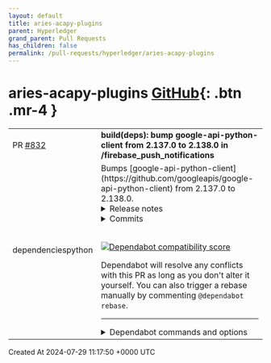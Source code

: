 ```yaml
---
layout: default
title: aries-acapy-plugins
parent: Hyperledger
grand_parent: Pull Requests
has_children: false
permalink: /pull-requests/hyperledger/aries-acapy-plugins
---
```


# aries-acapy-plugins <span class="fs-3 right-align">[GitHub](https://github.com/hyperledger/aries-acapy-plugins){: .btn .mr-4 }</span>


<div>
    <table>
        <tr>
            <td>
                PR <a href="https://github.com/hyperledger/aries-acapy-plugins/pull/832" class=".btn">#832</a>
            </td>
            <td>
                <b>
                    build(deps): bump google-api-python-client from 2.137.0 to 2.138.0 in /firebase_push_notifications
                </b>
            </td>
        </tr>
        <tr>
            <td>
                <span class="chip">dependencies</span><span class="chip">python</span>
            </td>
            <td>
                Bumps [google-api-python-client](https://github.com/googleapis/google-api-python-client) from 2.137.0 to 2.138.0.
<details>
<summary>Release notes</summary>
<p><em>Sourced from <a href="https://github.com/googleapis/google-api-python-client/releases">google-api-python-client's releases</a>.</em></p>
<blockquote>
<h2>v2.138.0</h2>
<h2><a href="https://github.com/googleapis/google-api-python-client/compare/v2.137.0...v2.138.0">2.138.0</a> (2024-07-25)</h2>
<h3>Features</h3>
<ul>
<li>Add support for reading apiVersion in discovery artifacts (<a href="https://redirect.github.com/googleapis/google-api-python-client/issues/2380">#2380</a>) (<a href="https://github.com/googleapis/google-api-python-client/commit/4192262a6edcffde7582051f985ef607d7486ccd">4192262</a>)</li>
<li><strong>aiplatform:</strong> Update the api <a href="https://togithub.com/googleapis/google-api-python-client/commit/747f957e058ba26859b638cb58d4813604d2bca2">https://togithub.com/googleapis/google-api-python-client/commit/747f957e058ba26859b638cb58d4813604d2bca2</a> (<a href="https://github.com/googleapis/google-api-python-client/commit/11b23179dde21a41e94e7b8de8d82ab2d35c95b3">11b2317</a>)</li>
<li><strong>aiplatform:</strong> Update the api <a href="https://togithub.com/googleapis/google-api-python-client/commit/9523ff7565225adc678c3690b71da789ef006929">https://togithub.com/googleapis/google-api-python-client/commit/9523ff7565225adc678c3690b71da789ef006929</a> (<a href="https://github.com/googleapis/google-api-python-client/commit/375e4397b1d4894dc9f97c2e6b7113c8e00222ab">375e439</a>)</li>
<li><strong>analyticsadmin:</strong> Update the api <a href="https://togithub.com/googleapis/google-api-python-client/commit/346d03880330c4a73a84d33de4772000121a06ed">https://togithub.com/googleapis/google-api-python-client/commit/346d03880330c4a73a84d33de4772000121a06ed</a> (<a href="https://github.com/googleapis/google-api-python-client/commit/375e4397b1d4894dc9f97c2e6b7113c8e00222ab">375e439</a>)</li>
<li><strong>analyticsadmin:</strong> Update the api <a href="https://togithub.com/googleapis/google-api-python-client/commit/642222f040c25320b0948a29c8cb1ffe7aaa12d8">https://togithub.com/googleapis/google-api-python-client/commit/642222f040c25320b0948a29c8cb1ffe7aaa12d8</a> (<a href="https://github.com/googleapis/google-api-python-client/commit/11b23179dde21a41e94e7b8de8d82ab2d35c95b3">11b2317</a>)</li>
<li><strong>androidpublisher:</strong> Update the api <a href="https://togithub.com/googleapis/google-api-python-client/commit/d8088838d4a85401ea2c6e2c4011f1738d95415a">https://togithub.com/googleapis/google-api-python-client/commit/d8088838d4a85401ea2c6e2c4011f1738d95415a</a> (<a href="https://github.com/googleapis/google-api-python-client/commit/375e4397b1d4894dc9f97c2e6b7113c8e00222ab">375e439</a>)</li>
<li><strong>androidpublisher:</strong> Update the api <a href="https://togithub.com/googleapis/google-api-python-client/commit/f17bf425f4dff226f95d0f647e5767eecfc0afa0">https://togithub.com/googleapis/google-api-python-client/commit/f17bf425f4dff226f95d0f647e5767eecfc0afa0</a> (<a href="https://github.com/googleapis/google-api-python-client/commit/611e168e5117e86e96406974218b46415d0efbae">611e168</a>)</li>
<li><strong>apim:</strong> Update the api <a href="https://togithub.com/googleapis/google-api-python-client/commit/f4f6f4c760f5ecbd785bc84dda38e43168fb6395">https://togithub.com/googleapis/google-api-python-client/commit/f4f6f4c760f5ecbd785bc84dda38e43168fb6395</a> (<a href="https://github.com/googleapis/google-api-python-client/commit/11b23179dde21a41e94e7b8de8d82ab2d35c95b3">11b2317</a>)</li>
<li><strong>artifactregistry:</strong> Update the api <a href="https://togithub.com/googleapis/google-api-python-client/commit/0f44c614ec222f004f43a40901e5408376eb7817">https://togithub.com/googleapis/google-api-python-client/commit/0f44c614ec222f004f43a40901e5408376eb7817</a> (<a href="https://github.com/googleapis/google-api-python-client/commit/611e168e5117e86e96406974218b46415d0efbae">611e168</a>)</li>
<li><strong>artifactregistry:</strong> Update the api <a href="https://togithub.com/googleapis/google-api-python-client/commit/94b103b199d5c4ce07ac02f7bc9c5e4c31bc1938">https://togithub.com/googleapis/google-api-python-client/commit/94b103b199d5c4ce07ac02f7bc9c5e4c31bc1938</a> (<a href="https://github.com/googleapis/google-api-python-client/commit/11b23179dde21a41e94e7b8de8d82ab2d35c95b3">11b2317</a>)</li>
<li><strong>artifactregistry:</strong> Update the api <a href="https://togithub.com/googleapis/google-api-python-client/commit/dbfa6d3f09b9f857e5e0eb1148396d1ebe701569">https://togithub.com/googleapis/google-api-python-client/commit/dbfa6d3f09b9f857e5e0eb1148396d1ebe701569</a> (<a href="https://github.com/googleapis/google-api-python-client/commit/375e4397b1d4894dc9f97c2e6b7113c8e00222ab">375e439</a>)</li>
<li><strong>backupdr:</strong> Update the api <a href="https://togithub.com/googleapis/google-api-python-client/commit/94e533dd77c9920aaf61cf16f22843316deca6f6">https://togithub.com/googleapis/google-api-python-client/commit/94e533dd77c9920aaf61cf16f22843316deca6f6</a> (<a href="https://github.com/googleapis/google-api-python-client/commit/11b23179dde21a41e94e7b8de8d82ab2d35c95b3">11b2317</a>)</li>
<li><strong>cloudbuild:</strong> Update the api <a href="https://togithub.com/googleapis/google-api-python-client/commit/c7adb18aa5ffcb8177701bb260f55888d49ed370">https://togithub.com/googleapis/google-api-python-client/commit/c7adb18aa5ffcb8177701bb260f55888d49ed370</a> (<a href="https://github.com/googleapis/google-api-python-client/commit/375e4397b1d4894dc9f97c2e6b7113c8e00222ab">375e439</a>)</li>
<li><strong>cloudbuild:</strong> Update the api <a href="https://togithub.com/googleapis/google-api-python-client/commit/d815f693b155fa169ef626508dba7c002b1d2551">https://togithub.com/googleapis/google-api-python-client/commit/d815f693b155fa169ef626508dba7c002b1d2551</a> (<a href="https://github.com/googleapis/google-api-python-client/commit/611e168e5117e86e96406974218b46415d0efbae">611e168</a>)</li>
<li><strong>cloudcontrolspartner:</strong> Update the api <a href="https://togithub.com/googleapis/google-api-python-client/commit/49a06b974fb44620539ce66df5927125b777d471">https://togithub.com/googleapis/google-api-python-client/commit/49a06b974fb44620539ce66df5927125b777d471</a> (<a href="https://github.com/googleapis/google-api-python-client/commit/11b23179dde21a41e94e7b8de8d82ab2d35c95b3">11b2317</a>)</li>
<li><strong>cloudsearch:</strong> Update the api <a href="https://togithub.com/googleapis/google-api-python-client/commit/db5afffc03a78cf28175074b802e2348890b4a2a">https://togithub.com/googleapis/google-api-python-client/commit/db5afffc03a78cf28175074b802e2348890b4a2a</a> (<a href="https://github.com/googleapis/google-api-python-client/commit/375e4397b1d4894dc9f97c2e6b7113c8e00222ab">375e439</a>)</li>
<li><strong>composer:</strong> Update the api <a href="https://togithub.com/googleapis/google-api-python-client/commit/df463d0039933b07bd5434aaf577dee9ee3bee8e">https://togithub.com/googleapis/google-api-python-client/commit/df463d0039933b07bd5434aaf577dee9ee3bee8e</a> (<a href="https://github.com/googleapis/google-api-python-client/commit/11b23179dde21a41e94e7b8de8d82ab2d35c95b3">11b2317</a>)</li>
<li><strong>compute:</strong> Update the api <a href="https://togithub.com/googleapis/google-api-python-client/commit/1b16ec82c1084d3834d4c2376f0707d1c42ab4fc">https://togithub.com/googleapis/google-api-python-client/commit/1b16ec82c1084d3834d4c2376f0707d1c42ab4fc</a> (<a href="https://github.com/googleapis/google-api-python-client/commit/375e4397b1d4894dc9f97c2e6b7113c8e00222ab">375e439</a>)</li>
<li><strong>compute:</strong> Update the api <a href="https://togithub.com/googleapis/google-api-python-client/commit/1b4591acef05b112d0a8539de78720cba355701c">https://togithub.com/googleapis/google-api-python-client/commit/1b4591acef05b112d0a8539de78720cba355701c</a> (<a href="https://github.com/googleapis/google-api-python-client/commit/611e168e5117e86e96406974218b46415d0efbae">611e168</a>)</li>
<li><strong>compute:</strong> Update the api <a href="https://togithub.com/googleapis/google-api-python-client/commit/4b4761e4d4110942b72a0a85c293dcfa4e4bb6e7">https://togithub.com/googleapis/google-api-python-client/commit/4b4761e4d4110942b72a0a85c293dcfa4e4bb6e7</a> (<a href="https://github.com/googleapis/google-api-python-client/commit/11b23179dde21a41e94e7b8de8d82ab2d35c95b3">11b2317</a>)</li>
<li><strong>connectors:</strong> Update the api <a href="https://togithub.com/googleapis/google-api-python-client/commit/10f72a36c1a834691be4dbd52f8d37d4e4e22132">https://togithub.com/googleapis/google-api-python-client/commit/10f72a36c1a834691be4dbd52f8d37d4e4e22132</a> (<a href="https://github.com/googleapis/google-api-python-client/commit/375e4397b1d4894dc9f97c2e6b7113c8e00222ab">375e439</a>)</li>
<li><strong>connectors:</strong> Update the api <a href="https://togithub.com/googleapis/google-api-python-client/commit/6daffd59b88155f25d4fffd4c94dfcc53dc19996">https://togithub.com/googleapis/google-api-python-client/commit/6daffd59b88155f25d4fffd4c94dfcc53dc19996</a> (<a href="https://github.com/googleapis/google-api-python-client/commit/611e168e5117e86e96406974218b46415d0efbae">611e168</a>)</li>
<li><strong>connectors:</strong> Update the api <a href="https://togithub.com/googleapis/google-api-python-client/commit/74af8403ef2bcb4a787f2d5426713a666d1f8c98">https://togithub.com/googleapis/google-api-python-client/commit/74af8403ef2bcb4a787f2d5426713a666d1f8c98</a> (<a href="https://github.com/googleapis/google-api-python-client/commit/11b23179dde21a41e94e7b8de8d82ab2d35c95b3">11b2317</a>)</li>
<li><strong>container:</strong> Update the api <a href="https://togithub.com/googleapis/google-api-python-client/commit/92f07f9106ca51dbe8fad9eefcad1a02f36e8b6a">https://togithub.com/googleapis/google-api-python-client/commit/92f07f9106ca51dbe8fad9eefcad1a02f36e8b6a</a> (<a href="https://github.com/googleapis/google-api-python-client/commit/11b23179dde21a41e94e7b8de8d82ab2d35c95b3">11b2317</a>)</li>
<li><strong>content:</strong> Update the api <a href="https://togithub.com/googleapis/google-api-python-client/commit/187dccd6e9d0ba5d2c2d230b54ba1b8971368608">https://togithub.com/googleapis/google-api-python-client/commit/187dccd6e9d0ba5d2c2d230b54ba1b8971368608</a> (<a href="https://github.com/googleapis/google-api-python-client/commit/11b23179dde21a41e94e7b8de8d82ab2d35c95b3">11b2317</a>)</li>
<li><strong>dialogflow:</strong> Update the api <a href="https://togithub.com/googleapis/google-api-python-client/commit/4511a8f51e3088a0c3ce31ebaaab9b7ce2eec769">https://togithub.com/googleapis/google-api-python-client/commit/4511a8f51e3088a0c3ce31ebaaab9b7ce2eec769</a> (<a href="https://github.com/googleapis/google-api-python-client/commit/375e4397b1d4894dc9f97c2e6b7113c8e00222ab">375e439</a>)</li>
<li><strong>dialogflow:</strong> Update the api <a href="https://togithub.com/googleapis/google-api-python-client/commit/f95bb057d15673818e3254a1af0f4e32cad0eeee">https://togithub.com/googleapis/google-api-python-client/commit/f95bb057d15673818e3254a1af0f4e32cad0eeee</a> (<a href="https://github.com/googleapis/google-api-python-client/commit/611e168e5117e86e96406974218b46415d0efbae">611e168</a>)</li>
<li><strong>discoveryengine:</strong> Update the api <a href="https://togithub.com/googleapis/google-api-python-client/commit/68cbf8de8b28a166cc03139c40d37a3bec9495f8">https://togithub.com/googleapis/google-api-python-client/commit/68cbf8de8b28a166cc03139c40d37a3bec9495f8</a> (<a href="https://github.com/googleapis/google-api-python-client/commit/611e168e5117e86e96406974218b46415d0efbae">611e168</a>)</li>
<li><strong>discoveryengine:</strong> Update the api <a href="https://togithub.com/googleapis/google-api-python-client/commit/b42be08a05f967124c9c65cf08b0e7f230b53978">https://togithub.com/googleapis/google-api-python-client/commit/b42be08a05f967124c9c65cf08b0e7f230b53978</a> (<a href="https://github.com/googleapis/google-api-python-client/commit/375e4397b1d4894dc9f97c2e6b7113c8e00222ab">375e439</a>)</li>
<li><strong>discoveryengine:</strong> Update the api <a href="https://togithub.com/googleapis/google-api-python-client/commit/ba150f23302f316a1a711970129288c71846aaa5">https://togithub.com/googleapis/google-api-python-client/commit/ba150f23302f316a1a711970129288c71846aaa5</a> (<a href="https://github.com/googleapis/google-api-python-client/commit/11b23179dde21a41e94e7b8de8d82ab2d35c95b3">11b2317</a>)</li>
<li><strong>discovery:</strong> Update the api <a href="https://togithub.com/googleapis/google-api-python-client/commit/d80d9cd0bf6ebcc3fa8bc5ec0eef0a423c3bb139">https://togithub.com/googleapis/google-api-python-client/commit/d80d9cd0bf6ebcc3fa8bc5ec0eef0a423c3bb139</a> (<a href="https://github.com/googleapis/google-api-python-client/commit/611e168e5117e86e96406974218b46415d0efbae">611e168</a>)</li>
<li><strong>displayvideo:</strong> Update the api <a href="https://togithub.com/googleapis/google-api-python-client/commit/53bc0c31b3a166f4950f7971d7941f4e8bb4dbb0">https://togithub.com/googleapis/google-api-python-client/commit/53bc0c31b3a166f4950f7971d7941f4e8bb4dbb0</a> (<a href="https://github.com/googleapis/google-api-python-client/commit/11b23179dde21a41e94e7b8de8d82ab2d35c95b3">11b2317</a>)</li>
<li><strong>docs:</strong> Update the api <a href="https://togithub.com/googleapis/google-api-python-client/commit/7e0a2285275f52daeb5d0f1587f44070ef46cf38">https://togithub.com/googleapis/google-api-python-client/commit/7e0a2285275f52daeb5d0f1587f44070ef46cf38</a> (<a href="https://github.com/googleapis/google-api-python-client/commit/11b23179dde21a41e94e7b8de8d82ab2d35c95b3">11b2317</a>)</li>
<li><strong>documentai:</strong> Update the api <a href="https://togithub.com/googleapis/google-api-python-client/commit/0e0445b53217eb350348f4cf1f141299397f1e99">https://togithub.com/googleapis/google-api-python-client/commit/0e0445b53217eb350348f4cf1f141299397f1e99</a> (<a href="https://github.com/googleapis/google-api-python-client/commit/11b23179dde21a41e94e7b8de8d82ab2d35c95b3">11b2317</a>)</li>
<li><strong>essentialcontacts:</strong> Update the api <a href="https://togithub.com/googleapis/google-api-python-client/commit/6787614b030ac625957cdb66875df8337dabf38f">https://togithub.com/googleapis/google-api-python-client/commit/6787614b030ac625957cdb66875df8337dabf38f</a> (<a href="https://github.com/googleapis/google-api-python-client/commit/611e168e5117e86e96406974218b46415d0efbae">611e168</a>)</li>
<li><strong>essentialcontacts:</strong> Update the api <a href="https://togithub.com/googleapis/google-api-python-client/commit/6fdb5256bda7490ab990d3601e567f80656a565b">https://togithub.com/googleapis/google-api-python-client/commit/6fdb5256bda7490ab990d3601e567f80656a565b</a> (<a href="https://github.com/googleapis/google-api-python-client/commit/375e4397b1d4894dc9f97c2e6b7113c8e00222ab">375e439</a>)</li>
<li><strong>file:</strong> Update the api <a href="https://togithub.com/googleapis/google-api-python-client/commit/9463ea6e04a11b3930109ceb8dc8044ed1e52dd4">https://togithub.com/googleapis/google-api-python-client/commit/9463ea6e04a11b3930109ceb8dc8044ed1e52dd4</a> (<a href="https://github.com/googleapis/google-api-python-client/commit/611e168e5117e86e96406974218b46415d0efbae">611e168</a>)</li>
<li><strong>file:</strong> Update the api <a href="https://togithub.com/googleapis/google-api-python-client/commit/a15ab2a5e8d5b9c871beee867f74d796d6e73a5b">https://togithub.com/googleapis/google-api-python-client/commit/a15ab2a5e8d5b9c871beee867f74d796d6e73a5b</a> (<a href="https://github.com/googleapis/google-api-python-client/commit/375e4397b1d4894dc9f97c2e6b7113c8e00222ab">375e439</a>)</li>
<li><strong>firebaseappdistribution:</strong> Update the api <a href="https://togithub.com/googleapis/google-api-python-client/commit/4ac8d11d01ee3cbc7cec7f33bf95677fed1f1879">https://togithub.com/googleapis/google-api-python-client/commit/4ac8d11d01ee3cbc7cec7f33bf95677fed1f1879</a> (<a href="https://github.com/googleapis/google-api-python-client/commit/375e4397b1d4894dc9f97c2e6b7113c8e00222ab">375e439</a>)</li>
<li><strong>firebaseappdistribution:</strong> Update the api <a href="https://togithub.com/googleapis/google-api-python-client/commit/a25ee1c4219c51e53c9f1e2fb765fcbdbbd18396">https://togithub.com/googleapis/google-api-python-client/commit/a25ee1c4219c51e53c9f1e2fb765fcbdbbd18396</a> (<a href="https://github.com/googleapis/google-api-python-client/commit/611e168e5117e86e96406974218b46415d0efbae">611e168</a>)</li>
<li><strong>firebaseml:</strong> Update the api <a href="https://togithub.com/googleapis/google-api-python-client/commit/18f788f8034f124173ea8f3ed0029f66039e2441">https://togithub.com/googleapis/google-api-python-client/commit/18f788f8034f124173ea8f3ed0029f66039e2441</a> (<a href="https://github.com/googleapis/google-api-python-client/commit/11b23179dde21a41e94e7b8de8d82ab2d35c95b3">11b2317</a>)</li>
<li><strong>firestore:</strong> Update the api <a href="https://togithub.com/googleapis/google-api-python-client/commit/7528377e42be5bf2fdfe16c9e864c3559ce2ab87">https://togithub.com/googleapis/google-api-python-client/commit/7528377e42be5bf2fdfe16c9e864c3559ce2ab87</a> (<a href="https://github.com/googleapis/google-api-python-client/commit/11b23179dde21a41e94e7b8de8d82ab2d35c95b3">11b2317</a>)</li>
<li><strong>gkehub:</strong> Update the api <a href="https://togithub.com/googleapis/google-api-python-client/commit/5e696b23025351c3be82c60704f8149c6addc3ab">https://togithub.com/googleapis/google-api-python-client/commit/5e696b23025351c3be82c60704f8149c6addc3ab</a> (<a href="https://github.com/googleapis/google-api-python-client/commit/611e168e5117e86e96406974218b46415d0efbae">611e168</a>)</li>
<li><strong>gkehub:</strong> Update the api <a href="https://togithub.com/googleapis/google-api-python-client/commit/740ff2a6c7465794926feac8978ef584ec99d1ff">https://togithub.com/googleapis/google-api-python-client/commit/740ff2a6c7465794926feac8978ef584ec99d1ff</a> (<a href="https://github.com/googleapis/google-api-python-client/commit/375e4397b1d4894dc9f97c2e6b7113c8e00222ab">375e439</a>)</li>
</ul>
<!-- raw HTML omitted -->
</blockquote>
<p>... (truncated)</p>
</details>
<details>
<summary>Commits</summary>
<ul>
<li><a href="https://github.com/googleapis/google-api-python-client/commit/9b23021335e933c7483217e9439949eb6ece3f42"><code>9b23021</code></a> chore(main): release 2.138.0 (<a href="https://redirect.github.com/googleapis/google-api-python-client/issues/2439">#2439</a>)</li>
<li><a href="https://github.com/googleapis/google-api-python-client/commit/11b23179dde21a41e94e7b8de8d82ab2d35c95b3"><code>11b2317</code></a> chore: Update discovery artifacts (<a href="https://redirect.github.com/googleapis/google-api-python-client/issues/2449">#2449</a>)</li>
<li><a href="https://github.com/googleapis/google-api-python-client/commit/4192262a6edcffde7582051f985ef607d7486ccd"><code>4192262</code></a> feat: add support for reading apiVersion in discovery artifacts (<a href="https://redirect.github.com/googleapis/google-api-python-client/issues/2380">#2380</a>)</li>
<li><a href="https://github.com/googleapis/google-api-python-client/commit/611e168e5117e86e96406974218b46415d0efbae"><code>611e168</code></a> chore: Update discovery artifacts (<a href="https://redirect.github.com/googleapis/google-api-python-client/issues/2445">#2445</a>)</li>
<li><a href="https://github.com/googleapis/google-api-python-client/commit/29b4a11dad383ebcbc6f7ffcdff85b678002e8f1"><code>29b4a11</code></a> build: fetch discovery artifacts from discovery-artifact-manager (<a href="https://redirect.github.com/googleapis/google-api-python-client/issues/2443">#2443</a>)</li>
<li><a href="https://github.com/googleapis/google-api-python-client/commit/0cb72664d833c4c8e05021a12659f14bc916fea5"><code>0cb7266</code></a> Revert &quot;chore: Update discovery artifacts (<a href="https://redirect.github.com/googleapis/google-api-python-client/issues/2438">#2438</a>)&quot; (<a href="https://redirect.github.com/googleapis/google-api-python-client/issues/2441">#2441</a>)</li>
<li><a href="https://github.com/googleapis/google-api-python-client/commit/375e4397b1d4894dc9f97c2e6b7113c8e00222ab"><code>375e439</code></a> chore: Update discovery artifacts (<a href="https://redirect.github.com/googleapis/google-api-python-client/issues/2438">#2438</a>)</li>
<li><a href="https://github.com/googleapis/google-api-python-client/commit/7cb6f0b71b9ecde8144b0fab3ea8d36c5dd94441"><code>7cb6f0b</code></a> chore(python): use python 3.10 for docs build (<a href="https://redirect.github.com/googleapis/google-api-python-client/issues/2434">#2434</a>)</li>
<li>See full diff in <a href="https://github.com/googleapis/google-api-python-client/compare/v2.137.0...v2.138.0">compare view</a></li>
</ul>
</details>
<br />


[![Dependabot compatibility score](https://dependabot-badges.githubapp.com/badges/compatibility_score?dependency-name=google-api-python-client&package-manager=pip&previous-version=2.137.0&new-version=2.138.0)](https://docs.github.com/en/github/managing-security-vulnerabilities/about-dependabot-security-updates#about-compatibility-scores)

Dependabot will resolve any conflicts with this PR as long as you don't alter it yourself. You can also trigger a rebase manually by commenting `@dependabot rebase`.

[//]: # (dependabot-automerge-start)
[//]: # (dependabot-automerge-end)

---

<details>
<summary>Dependabot commands and options</summary>
<br />

You can trigger Dependabot actions by commenting on this PR:
- `@dependabot rebase` will rebase this PR
- `@dependabot recreate` will recreate this PR, overwriting any edits that have been made to it
- `@dependabot merge` will merge this PR after your CI passes on it
- `@dependabot squash and merge` will squash and merge this PR after your CI passes on it
- `@dependabot cancel merge` will cancel a previously requested merge and block automerging
- `@dependabot reopen` will reopen this PR if it is closed
- `@dependabot close` will close this PR and stop Dependabot recreating it. You can achieve the same result by closing it manually
- `@dependabot show <dependency name> ignore conditions` will show all of the ignore conditions of the specified dependency
- `@dependabot ignore this major version` will close this PR and stop Dependabot creating any more for this major version (unless you reopen the PR or upgrade to it yourself)
- `@dependabot ignore this minor version` will close this PR and stop Dependabot creating any more for this minor version (unless you reopen the PR or upgrade to it yourself)
- `@dependabot ignore this dependency` will close this PR and stop Dependabot creating any more for this dependency (unless you reopen the PR or upgrade to it yourself)


</details>
            </td>
        </tr>
    </table>
    <div class="right-align">
        Created At 2024-07-29 11:17:50 +0000 UTC
    </div>
</div>

